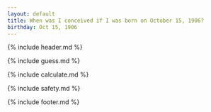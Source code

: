 ```yaml
---
layout: default
title: When was I conceived if I was born on October 15, 1906?
birthday: Oct 15, 1906
---
```


{% include header.md %}

{% include guess.md %}

{% include calculate.md %}

{% include safety.md %}

{% include footer.md %}



